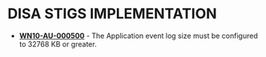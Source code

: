 # DISA STIGS IMPLEMENTATION


- **[WN10-AU-000500](https://github.com/scomston/DISA_STIGS/blob/main/WN10-AU-000500)** -	The Application event log size must be configured to 32768 KB or greater.
